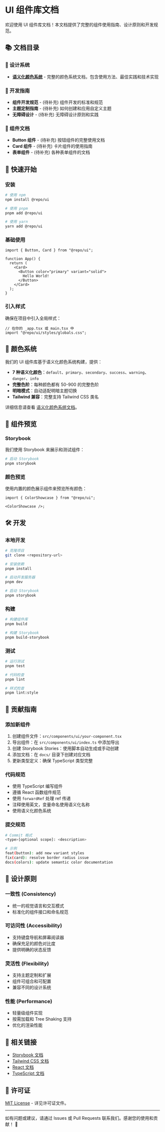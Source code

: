 # UI 组件库文档

欢迎使用 UI 组件库文档！本文档提供了完整的组件使用指南、设计原则和开发规范。

## 📚 文档目录

### 🎨 设计系统

- **[语义化颜色系统](./semantic-colors.md)** - 完整的颜色系统文档，包含使用方法、最佳实践和技术实现

### 🔧 开发指南

- **组件开发规范** - (待补充) 组件开发的标准和规范
- **主题定制指南** - (待补充) 如何创建和应用自定义主题
- **无障碍设计** - (待补充) 无障碍设计原则和实践

### 📖 组件文档

- **Button 组件** - (待补充) 按钮组件的完整使用文档
- **Card 组件** - (待补充) 卡片组件的使用指南
- **表单组件** - (待补充) 各种表单组件的文档

## 🚀 快速开始

### 安装

```bash
# 使用 npm
npm install @repo/ui

# 使用 pnpm
pnpm add @repo/ui

# 使用 yarn
yarn add @repo/ui
```

### 基础使用

```tsx
import { Button, Card } from "@repo/ui";

function App() {
  return (
    <Card>
      <Button color="primary" variant="solid">
        Hello World!
      </Button>
    </Card>
  );
}
```

### 引入样式

确保在项目中引入全局样式：

```tsx
// 在你的 _app.tsx 或 main.tsx 中
import "@repo/ui/styles/globals.css";
```

## 🎨 颜色系统

我们的 UI 组件库基于语义化颜色系统构建，提供：

- **7 种语义化颜色**：`default`、`primary`、`secondary`、`success`、`warning`、`danger`、`info`
- **完整色阶**：每种颜色都有 50-900 的完整色阶
- **明暗模式**：自动适配明暗主题切换
- **Tailwind 兼容**：完整支持 Tailwind CSS 类名

详细信息请查看 [语义化颜色系统文档](./semantic-colors.md)。

## 🧩 组件预览

### Storybook

我们使用 Storybook 来展示和测试组件：

```bash
# 启动 Storybook
pnpm storybook
```

### 颜色预览

使用内置的颜色展示组件来预览所有颜色：

```tsx
import { ColorShowcase } from "@repo/ui";

<ColorShowcase />;
```

## 🛠️ 开发

### 本地开发

```bash
# 克隆项目
git clone <repository-url>

# 安装依赖
pnpm install

# 启动开发服务器
pnpm dev

# 启动 Storybook
pnpm storybook
```

### 构建

```bash
# 构建组件库
pnpm build

# 构建 Storybook
pnpm build-storybook
```

### 测试

```bash
# 运行测试
pnpm test

# 代码检查
pnpm lint

# 样式检查
pnpm lint:style
```

## 📝 贡献指南

### 添加新组件

1. 创建组件文件：`src/components/ui/your-component.tsx`
2. 导出组件：在 `src/components/ui/index.ts` 中添加导出
3. 创建 Storybook Stories：使用脚本自动生成或手动创建
4. 添加文档：在 `docs/` 目录下创建对应文档
5. 更新类型定义：确保 TypeScript 类型完整

### 代码规范

- 使用 TypeScript 编写组件
- 遵循 React 函数组件规范
- 使用 `forwardRef` 处理 ref 传递
- 注释使用英文，变量命名使用语义化名称
- 使用语义化颜色系统

### 提交规范

```bash
# Commit 格式
<type>[optional scope]: <description>

# 示例
feat(button): add new variant styles
fix(card): resolve border radius issue
docs(colors): update semantic color documentation
```

## 🎯 设计原则

### 一致性 (Consistency)

- 统一的视觉语言和交互模式
- 标准化的组件接口和命名规范

### 可访问性 (Accessibility)

- 支持键盘导航和屏幕阅读器
- 确保充足的颜色对比度
- 提供明确的状态反馈

### 灵活性 (Flexibility)

- 支持主题定制和扩展
- 组件可组合和可配置
- 兼容不同的设计系统

### 性能 (Performance)

- 轻量级组件实现
- 按需加载和 Tree Shaking 支持
- 优化的渲染性能

## 🔗 相关链接

- [Storybook 文档](https://storybook.js.org/)
- [Tailwind CSS 文档](https://tailwindcss.com/)
- [React 文档](https://react.dev/)
- [TypeScript 文档](https://www.typescriptlang.org/)

## 📄 许可证

[MIT License](../LICENSE) - 详见许可证文件。

---

如有问题或建议，请通过 Issues 或 Pull Requests 联系我们。感谢您的使用和贡献！ 🙏
